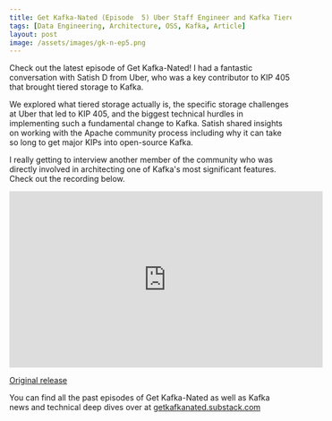 ```yaml
---
title: Get Kafka-Nated (Episode  5) Uber Staff Engineer and Kafka Tiered Storage Contributor Satish Duggana
tags: [Data Engineering, Architecture, OSS, Kafka, Article]
layout: post
image: /assets/images/gk-n-ep5.png
---
```


Check out the latest episode of Get Kafka-Nated! I had a fantastic conversation with Satish D from Uber, who was a key contributor to KIP 405 that brought tiered storage to Kafka.

We explored what tiered storage actually is, the specific storage challenges at Uber that led to KIP 405, and the biggest technical hurdles in implementing such a fundamental change to Kafka. Satish shared insights on working with the Apache community process including why it can take so long to get major KIPs into open-source Kafka.

I really getting to interview another member of the community who was directly involved in architecting one of Kafka's most significant features. Check out the recording below. 

<div class="videoWrapper"><iframe width="560" height="315" src="https://www.youtube.com/embed/KflHyS4WLh4?si=Pc6WDugavKZ54XhJ" title="YouTube video player" frameborder="0" allow="accelerometer; autoplay; clipboard-write; encrypted-media; gyroscope; picture-in-picture; web-share" referrerpolicy="strict-origin-when-cross-origin" allowfullscreen></iframe></div>

[Original release](https://www.linkedin.com/events/getkafka-natedep5-satishduggana7358442645544652801/theater/)

You can find all the past episodes of Get Kafka-Nated as well as Kafka news and technical deep dives over at [getkafkanated.substack.com](https://getkafkanated.substack.com/)